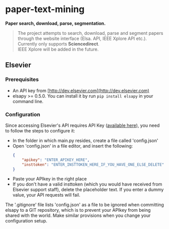 # paper-text-mining

**Paper search, download, parse, segmentation.**

> The project attempts to search, download, parse and segment papers through the website interface (Elsa. API, IEEE Xplore API etc.).  
> Currently only supports **Sciencedirect**.  
> IEEE Xplore will be added in the future.

## Elsevier

### Prerequisites

- An API key from [http://dev.elsevier.com](http://dev.elsevier.com)
- elsapy >= 0.5.0. You can install it by run ```pip install elsapy``` in your command line.

### Configuration

Since accessing Elsevier's API requires API Key ([available here](https://dev.elsevier.com/)), you need to follow the steps to configure it:
- In the folder in which main.py resides, create a file called 'config.json'
- Open 'config.json' in a file editor, and insert the following:
  ```json
  {
      "apikey": "ENTER_APIKEY_HERE",
      "insttoken": "ENTER_INSTTOKEN_HERE_IF_YOU_HAVE_ONE_ELSE_DELETE"
  }
  ```
- Paste your APIkey in the right place
- If you don't have a valid insttoken (which you would have received from Elsevier support staff), delete the placeholder text. If you enter a dummy value, your API requests will fail.

The '.gitignore' file lists 'config.json' as a file to be ignored when committing elsapy to a GIT repository, which is to prevent your APIkey from being shared with the world. Make similar provisions when you change your configuration setup.